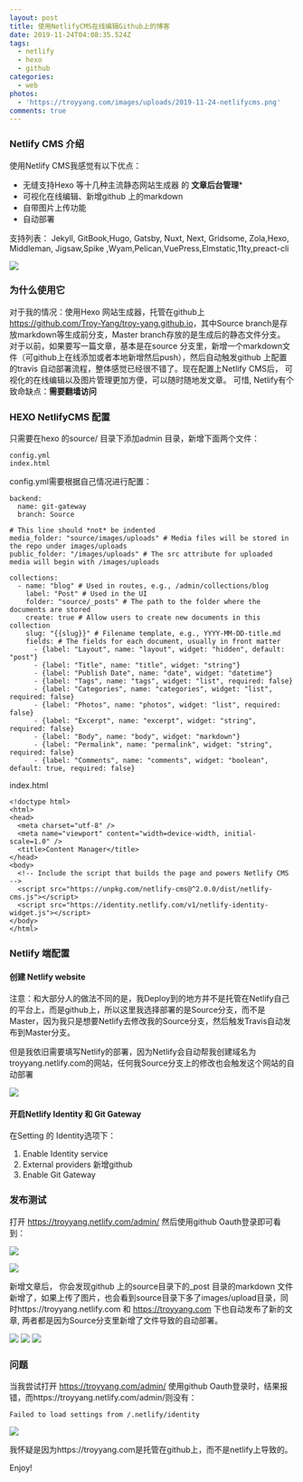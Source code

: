 ```yaml
---
layout: post
title: 使用NetlifyCMS在线编辑Github上的博客
date: 2019-11-24T04:08:35.524Z
tags:
  - netlify
  - hexo
  - github
categories:
  - web
photos:
  - 'https://troyyang.com/images/uploads/2019-11-24-netlifycms.png'
comments: true
---
```

### Netlify CMS 介绍

使用Netlify CMS我感觉有以下优点：

* 无缝支持Hexo 等十几种主流静态网站生成器 的 **文章后台管理***   
* 可视化在线编辑、新增github 上的markdown
* 自带图片上传功能
* 自动部署

支持列表：
Jekyll, GitBook,Hugo, Gatsby, Nuxt, Next, Gridsome, Zola,Hexo, Middleman, Jigsaw,Spike ,Wyam,Pelican,VuePress,Elmstatic,11ty,preact-cli

![](/images/uploads/2019-11-24-netlifycms-list.png)

### 为什么使用它

对于我的情况：使用Hexo 网站生成器，托管在github上 <https://github.com/Troy-Yang/troy-yang.github.io>，其中Source branch是存放markdown等生成前分支，Master branch存放的是生成后的静态文件分支。
对于以前，如果要写一篇文章，基本是在source 分支里，新增一个markdown文件（可github上在线添加或者本地新增然后push），然后自动触发github 上配置的travis 自动部署流程，整体感觉已经很不错了。现在配置上Netlify CMS后， 可视化的在线编辑以及图片管理更加方便，可以随时随地发文章。
可惜, Netlify有个致命缺点：**需要翻墙访问**

### HEXO  NetlifyCMS 配置

只需要在hexo 的source/ 目录下添加admin 目录，新增下面两个文件：

```
config.yml
index.html
```

config.yml需要根据自己情况进行配置：

```
backend:
  name: git-gateway
  branch: Source

# This line should *not* be indented
media_folder: "source/images/uploads" # Media files will be stored in the repo under images/uploads
public_folder: "/images/uploads" # The src attribute for uploaded media will begin with /images/uploads

collections:
  - name: "blog" # Used in routes, e.g., /admin/collections/blog
    label: "Post" # Used in the UI
    folder: "source/_posts" # The path to the folder where the documents are stored
    create: true # Allow users to create new documents in this collection
    slug: "{{slug}}" # Filename template, e.g., YYYY-MM-DD-title.md
    fields: # The fields for each document, usually in front matter
      - {label: "Layout", name: "layout", widget: "hidden", default: "post"}
      - {label: "Title", name: "title", widget: "string"}
      - {label: "Publish Date", name: "date", widget: "datetime"}
      - {label: "Tags", name: "tags", widget: "list", required: false}
      - {label: "Categories", name: "categories", widget: "list", required: false}
      - {label: "Photos", name: "photos", widget: "list", required: false}
      - {label: "Excerpt", name: "excerpt", widget: "string", required: false}
      - {label: "Body", name: "body", widget: "markdown"}
      - {label: "Permalink", name: "permalink", widget: "string", required: false}
      - {label: "Comments", name: "comments", widget: "boolean", default: true, required: false}
```

index.html

```
<!doctype html>
<html>
<head>
  <meta charset="utf-8" />
  <meta name="viewport" content="width=device-width, initial-scale=1.0" />
  <title>Content Manager</title>
</head>
<body>
  <!-- Include the script that builds the page and powers Netlify CMS -->
  <script src="https://unpkg.com/netlify-cms@^2.0.0/dist/netlify-cms.js"></script>
  <script src="https://identity.netlify.com/v1/netlify-identity-widget.js"></script>
</body>
</html>
```

### Netlify 端配置

#### 创建 Netlify website

注意：和大部分人的做法不同的是，我Deploy到的地方并不是托管在Netlify自己的平台上，而是github上，所以这里我选择部署的是Source分支，而不是Master，因为我只是想要Netlify去修改我的Source分支，然后触发Travis自动发布到Master分支。

但是我依旧需要填写Netlify的部署，因为Netlify会自动帮我创建域名为troyyang.netlify.com的网站，任何我Source分支上的修改也会触发这个网站的自动部署

![](/images/uploads/2019-11-24-create-netlify-website.png)

#### 开启Netlify Identity 和 Git Gateway

在Setting 的 Identity选项下：

1. Enable Identity service
2. External providers 新增github
3. Enable Git Gateway

### 发布测试
打开 https://troyyang.netlify.com/admin/ 然后使用github Oauth登录即可看到：

![](/images/uploads/2019-11-24-netlify-home.png)

![](/images/uploads/2019-11-24-netlify-create.png)

新增文章后， 你会发现github 上的source目录下的_post 目录的markdown 文件新增了，如果上传了图片，也会看到source目录下多了images/upload目录，同时https://troyyang.netlify.com 和 https://troyyang.com 下也自动发布了新的文章, 两者都是因为Source分支里新增了文件导致的自动部署。

![](/images/uploads/2019-11-24-netlify-file-structure.png)
![](/images/uploads/2019-11-24-troyyang.png)
![](/images/uploads/2019-11-24-netlify.png)

### 问题
当我尝试打开 https://troyyang.com/admin/ 使用github Oauth登录时，结果报错，而https://troyyang.netlify.com/admin/则没有：
```
Failed to load settings from /.netlify/identity
```
![](/images/uploads/2019-11-24-netlify-admin-error.png)

我怀疑是因为https://troyyang.com是托管在github上，而不是netlify上导致的。


Enjoy!
